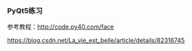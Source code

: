 ### PyQt5练习

参考教程：http://code.py40.com/face

https://blog.csdn.net/La_vie_est_belle/article/details/82316745